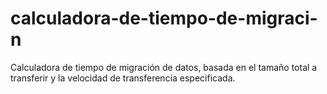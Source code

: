 # calculadora-de-tiempo-de-migraci-n
Calculadora de tiempo de migración de datos, basada en el tamaño total a transferir y la velocidad de transferencia especificada.
